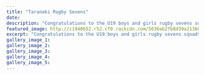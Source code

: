 ```yaml
---
title: "Taranaki Rugby Sevens"
date: 
description: "Congratulations to the U19 boys and girls rugby sevens squads for some great performances on the weekend in Taranaki."
featured_image: http://c1940652.r52.cf0.rackcdn.com/5636ab2fb8d39a21360001da/Rugby-7s-girls-at-Taranaki-OctNov-2015.png
excerpt: "Congratulations to the U19 boys and girls rugby sevens squads for some great performances on the weekend in Taranaki."
gallery_image_1: 
gallery_image_2: 
gallery_image_3: 
gallery_image_4: 
gallery_image_5: 
---
```

